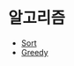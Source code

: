 # 알고리즘
   + [Sort](https://github.com/sungwoon129/blog-code/tree/main/ComputerScience/src/algorithm/sort)
   + [Greedy](https://github.com/sungwoon129/blog-code/tree/main/ComputerScience/src/algorithm/greedy)

